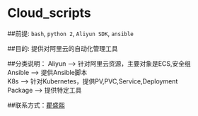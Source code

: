 # Cloud_scripts
##前提: `bash`, `python 2`, `Aliyun SDK`, `ansible`  

##目的: 提供对阿里云的自动化管理工具 
 
##分类说明： Aliyun  --> 针对阿里云资源，主要对象是ECS,安全组  
             Ansible --> 提供Ansible脚本  
             K8s     --> 针对Kubernetes，提供PV,PVC,Service,Deployment  
             Package --> 提供特定工具    

##联系方式：[瞿盛熙](https://www.linkedin.com/in/shengxi-qu-21920564/)
